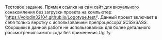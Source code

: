 Тестовое задание.
Прямая ссылка на сам сайт для визуального ознакомления без загрузки проекта на компьютер: 'https://volodin32104.github.io/Logotype.test/'.
Данный проект включает в себя только верстку с использованием препроцессора SCSS/SASS.
Сборщики в данной работе не использовались для более детального рассмотрения самого кода без применения Uglify.
